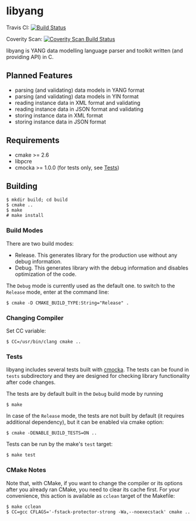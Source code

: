 # libyang

Travis CI:
[![Build Status](https://secure.travis-ci.org/CESNET/libyang.png?branch=master)](http://travis-ci.org/CESNET/libyang)

Coverity Scan:
[![Coverity Scan Build Status](https://scan.coverity.com/projects/5259/badge.svg)](https://scan.coverity.com/projects/5259)

libyang is YANG data modelling language parser and toolkit written (and
providing API) in C.


## Planned Features

* parsing (and validating) data models in YANG format
* parsing (and validating) data models in YIN format
* reading instance data in XML format and validating
* reading instance data in JSON format and validating
* storing instance data in XML format
* storing instance data in JSON format


## Requirements

* cmake >= 2.6
* libpcre
* cmocka >= 1.0.0 (for tests only, see [Tests](#Tests))

## Building

```
$ mkdir build; cd build
$ cmake ..
$ make 
# make install
```

### Build Modes

There are two build modes:
* Release.
  This generates library for the production use without any debug information.
* Debug.
  This generates library with the debug information and disables optimization
  of the code.

The `Debug` mode is currently used as the default one. to switch to the
`Release` mode, enter at the command line:
```
$ cmake -D CMAKE_BUILD_TYPE:String="Release" .
```

### Changing Compiler

Set CC variable:

```
$ CC=/usr/bin/clang cmake ..
```

### Tests

libyang includes several tests built with [cmocka](https://cmocka.org/). The tests
can be found in `tests` subdirectory and they are designed for checking library
functionality after code changes.

The tests are by default built in the `Debug` build mode by running
```
$ make
```

In case of the `Release` mode, the tests are not built by default (it requires
additional dependency), but it can be enabled via cmake option:
```
$ cmake -DENABLE_BUILD_TESTS=ON ..
```

Tests can be run by the make's `test` target:
```
$ make test
```


### CMake Notes

Note that, with CMake, if you want to change the compiler or its options after
you already ran CMake, you need to clear its cache first. For your convenience,
this action is available as `cclean` target of the Makefile:
```
$ make cclean
$ CC=gcc CFLAGS='-fstack-protector-strong -Wa,--noexecstack' cmake ..
```

